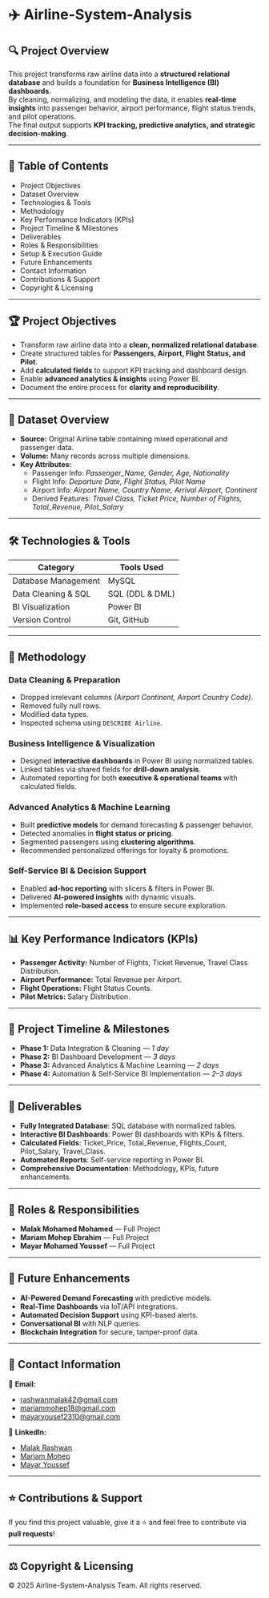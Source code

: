 # ✈️ Airline-System-Analysis  

## 🔍 Project Overview  
This project transforms raw airline data into a **structured relational database** and builds a foundation for **Business Intelligence (BI) dashboards**.  
By cleaning, normalizing, and modeling the data, it enables **real-time insights** into passenger behavior, airport performance, flight status trends, and pilot operations.  
The final output supports **KPI tracking, predictive analytics, and strategic decision-making**.  

---

## 📖 Table of Contents  
- Project Objectives  
- Dataset Overview  
- Technologies & Tools  
- Methodology  
- Key Performance Indicators (KPIs)  
- Project Timeline & Milestones  
- Deliverables  
- Roles & Responsibilities  
- Setup & Execution Guide  
- Future Enhancements  
- Contact Information  
- Contributions & Support  
- Copyright & Licensing  

---

## 🏆 Project Objectives  
- Transform raw airline data into a **clean, normalized relational database**.  
- Create structured tables for **Passengers, Airport, Flight Status, and Pilot**.  
- Add **calculated fields** to support KPI tracking and dashboard design.  
- Enable **advanced analytics & insights** using Power BI.  
- Document the entire process for **clarity and reproducibility**.  

---

## 📁 Dataset Overview  
- **Source:** Original Airline table containing mixed operational and passenger data.  
- **Volume:** Many records across multiple dimensions.  
- **Key Attributes:**  
  - Passenger Info: *Passenger_Name, Gender, Age, Nationality*  
  - Flight Info: *Departure Date, Flight Status, Pilot Name*  
  - Airport Info: *Airport Name, Country Name, Arrival Airport, Continent*  
  - Derived Features: *Travel Class, Ticket Price, Number of Flights, Total_Revenue, Pilot_Salary*  

---

## 🛠 Technologies & Tools  

| **Category**             | **Tools Used**         |  
|---------------------------|------------------------|  
| Database Management       | MySQL                 |  
| Data Cleaning & SQL       | SQL (DDL & DML)       |  
| BI Visualization          | Power BI              |  
| Version Control           | Git, GitHub           |  

---

## 🔬 Methodology  

### **Data Cleaning & Preparation**  
- Dropped irrelevant columns *(Airport Continent, Airport Country Code)*.  
- Removed fully null rows.  
- Modified data types.  
- Inspected schema using `DESCRIBE Airline`.  

### **Business Intelligence & Visualization**  
- Designed **interactive dashboards** in Power BI using normalized tables.  
- Linked tables via shared fields for **drill-down analysis**.  
- Automated reporting for both **executive & operational teams** with calculated fields.  

### **Advanced Analytics & Machine Learning**  
- Built **predictive models** for demand forecasting & passenger behavior.  
- Detected anomalies in **flight status or pricing**.  
- Segmented passengers using **clustering algorithms**.  
- Recommended personalized offerings for loyalty & promotions.  

### **Self-Service BI & Decision Support**  
- Enabled **ad-hoc reporting** with slicers & filters in Power BI.  
- Delivered **AI-powered insights** with dynamic visuals.  
- Implemented **role-based access** to ensure secure exploration.  

---

## 📊 Key Performance Indicators (KPIs)  
- **Passenger Activity:** Number of Flights, Ticket Revenue, Travel Class Distribution.  
- **Airport Performance:** Total Revenue per Airport.  
- **Flight Operations:** Flight Status Counts.  
- **Pilot Metrics:** Salary Distribution.  

---

## 📅 Project Timeline & Milestones  
- **Phase 1:** Data Integration & Cleaning — *1 day*  
- **Phase 2:** BI Dashboard Development — *3 days*  
- **Phase 3:** Advanced Analytics & Machine Learning — *2 days*  
- **Phase 4:** Automation & Self-Service BI Implementation — *2–3 days*  

---

## 🚀 Deliverables  
- **Fully Integrated Database**: SQL database with normalized tables.  
- **Interactive BI Dashboards**: Power BI dashboards with KPIs & filters.  
- **Calculated Fields**: Ticket_Price, Total_Revenue, Flights_Count, Pilot_Salary, Travel_Class.  
- **Automated Reports**: Self-service reporting in Power BI.  
- **Comprehensive Documentation**: Methodology, KPIs, future enhancements.  

---

## 👥 Roles & Responsibilities  
- **Malak Mohamed Mohamed** — Full Project  
- **Mariam Mohep Ebrahim** — Full Project  
- **Mayar Mohamed Youssef** — Full Project  

---

## 🔮 Future Enhancements  
- **AI-Powered Demand Forecasting** with predictive models.  
- **Real-Time Dashboards** via IoT/API integrations.  
- **Automated Decision Support** using KPI-based alerts.  
- **Conversational BI** with NLP queries.  
- **Blockchain Integration** for secure, tamper-proof data.  

---

## 📩 Contact Information  
📧 **Email:**  
- [rashwanmalak42@gmail.com](mailto:rashwanmalak42@gmail.com)  
- [mariammohep18@gmail.com](mailto:mariammohep18@gmail.com)  
- [mayaryousef2310@gmail.com](mailto:mayaryousef2310@gmail.com)  

🔗 **LinkedIn:**  
- [Malak Rashwan](http://linkedin.com/in/malak-rashwan)  
- [Mariam Mohep](http://linkedin.com/in/mariam-mohep)  
- [Mayar Youssef](https://www.linkedin.com/in/mayar-youssef)  

---

## ⭐️ Contributions & Support  
If you find this project valuable, give it a ⭐️ and feel free to contribute via **pull requests**!  

---

## ⚖️ Copyright & Licensing  
© 2025 Airline-System-Analysis Team. All rights reserved.  
